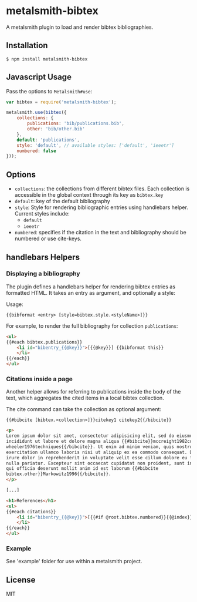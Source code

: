 # metalsmith-bibtex

A metalsmith plugin to load and render bibtex bibliographies.

## Installation

```
$ npm install metalsmith-bibtex
```

## Javascript Usage

Pass the options to `Metalsmith#use`:

```javascript
var bibtex = require('metalsmith-bibtex');

metalsmith.use(bibtex({
    collections: {
        publications: 'bib/publications.bib',
        other: 'bib/other.bib'
    },
    default: 'publications',
    style: 'default', // available styles: ['default', 'ieeetr']
    numbered: false
}));
```

## Options

* `collections`: the collections from different bibtex files. Each collection is accessible in the global context through its key as `bibtex.key`
* `default`: key of the default bibliography
* `style`: Style for rendering bibliographic entries using handlebars helper. Current styles include:
    * `default`
    * `ieeetr`
* `numbered`: specifies if the citation in the text and bibliography should be numbered or use cite-keys.

## handlebars Helpers

### Displaying a bibliography

The plugin defines a handlebars helper for rendering bibtex entries as formatted HTML. It takes an entry as argument, and optionally a style:

Usage:
```
{{bibformat <entry> [style=bibtex.style.<styleName>]}}
```

For example, to render the full bibliography for collection `publications`:

```html
<ul>
{{#each bibtex.publications}}
    <li id="bibentry_{{@key}}">[{{@key}}] {{bibformat this}}
    </li>
{{/each}}
</ul>
```

### Citations inside a page

Another helper allows for referring to publications inside the body of the text, which aggregates the cited items in a local bibtex collection.

The cite command can take the collection as optional argument:
```
{{#bibcite [bibtex.<collection>]}}citekey1 citekey2{{/bibcite}}
```

```html
<p>
Lorem ipsum dolor sit amet, consectetur adipisicing elit, sed do eiusmod tempor
incididunt ut labore et dolore magna aliqua {{#bibcite}}mccreight1982complete
wheeler1976techniques{{/bibcite}}. Ut enim ad minim veniam, quis nostrud
exercitation ullamco laboris nisi ut aliquip ex ea commodo consequat. Duis aute
irure dolor in reprehenderit in voluptate velit esse cillum dolore eu fugiat
nulla pariatur. Excepteur sint occaecat cupidatat non proident, sunt in culpa
qui officia deserunt mollit anim id est laborum {{#bibcite
bibtex.other}}Markowitz1996{{/bibcite}}.
</p>

[...]

<h1>References</h1>
<ul>
{{#each citations}}
    <li id="bibentry_{{@key}}">[{{#if @root.bibtex.numbered}}{{@index}}{{else}}{{@key}}{{/if}}] {{bibformat this}}
    </li>
{{/each}}
</ul>
```

### Example

See 'example' folder for use within a metalsmith project.

## License

MIT
